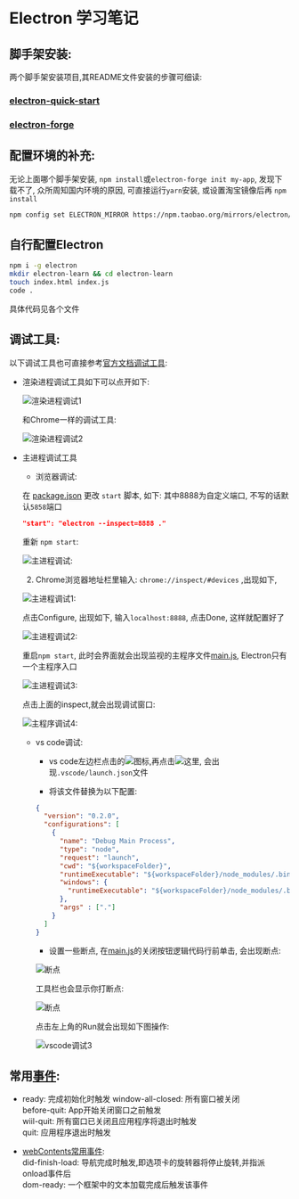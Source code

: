 # Electron 学习笔记
## 脚手架安装:
两个脚手架安装项目,其README文件安装的步骤可细读:
### [electron-quick-start](https://github.com/electron/electron-quick-start)
### [electron-forge](https://github.com/electron-userland/electron-forge)

## 配置环境的补充: 
无论上面哪个脚手架安装, `npm install`或`electron-forge init my-app`, 发现下载不了, 众所周知国内环境的原因, 可直接运行`yarn`安装, 或设置淘宝镜像后再 `npm install`
```bash
npm config set ELECTRON_MIRROR https://npm.taobao.org/mirrors/electron/
```
## 自行配置Electron
```bash
npm i -g electron
mkdir electron-learn && cd electron-learn
touch index.html index.js
code .
```
具体代码见各个文件

## 调试工具:
以下调试工具也可直接参考[官方文档调试工具](https://www.electronjs.org/docs/tutorial/debugging-main-process):

- 渲染进程调试工具如下可以点开如下:

  ![渲染进程调试1](./md-resources/render-process-devTools.JPG)

  和Chrome一样的调试工具:

  ![渲染进程调试2](./md-resources/render-process-devTools-2.JPG)

- 主进程调试工具  
  - 浏览器调试:  
  
  在 [package.json](./package.json) 更改 `start` 脚本, 如下: 其中8888为自定义端口, 不写的话默认`5858`端口

  ```json
  "start": "electron --inspect=8888 ."
  ```
  重新 `npm start`:
  
  ![主进程调试:](./md-resources/main-process-devTools.png)

  2. Chrome浏览器地址栏里输入: `chrome://inspect/#devices` ,出现如下, 

  ![主进程调试1:](./md-resources/main-process-Chrome.png)
  
  点击Configure, 出现如下, 输入`localhost:8888`, 点击Done, 这样就配置好了
  
  ![主进程调试2:](./md-resources/main-process-Chrome2.png)
  
  重启`npm start`, 此时会界面就会出现监视的主程序文件[main.js](./main.js), Electron只有一个主程序入口
  
  ![主进程调试3:](./md-resources/main-process-Chrome3.png)
  
  点击上面的inspect,就会出现调试窗口:
  
  ![主程序调试4:](./md-resources/main-process-Chrome4.png)

  - vs code调试:

    - vs code左边栏点击的![图标](./md-resources/main-process-vscode.png),再点击![这里](./md-resources/main-process-vscode1.png), 会出现`.vscode/launch.json`文件

    - 将该文件替换为以下配置:
    ```json
    {
      "version": "0.2.0",
      "configurations": [
        {
          "name": "Debug Main Process",
          "type": "node",
          "request": "launch",
          "cwd": "${workspaceFolder}",
          "runtimeExecutable": "${workspaceFolder}/node_modules/.bin/electron",
          "windows": {
            "runtimeExecutable": "${workspaceFolder}/node_modules/.bin/electron.cmd"
          },
          "args" : ["."]
        }
      ]
    }
    ```

    - 设置一些断点, 在[main.js](./main.js)的关闭按钮逻辑代码行前单击, 会出现断点:
    
    ![断点](md-resources/main-process-vscode2.png)
    
    工具栏也会显示你打断点:
    
    ![断点](md-resources/main-process-vscode3.png)

    点击左上角的Run就会出现如下图操作:
    
    ![vscode调试3](md-resources/main-process-vscode4.png)


## 常用[事件](https://www.electronjs.org/docs/all#%E4%BA%8B%E4%BB%B6):
-  ready: 完成初始化时触发
window-all-closed: 所有窗口被关闭  
before-quit: App开始关闭窗口之前触发  
wiil-quit: 所有窗口已关闭且应用程序将退出时触发  
quit: 应用程序退出时触发  

- [webContents常用事件](https://www.electronjs.org/docs/all#%E7%B1%BB-webcontents):  
did-finish-load: 导航完成时触发,即选项卡的旋转器将停止旋转,并指派onload事件后  
dom-ready: 一个框架中的文本加载完成后触发该事件